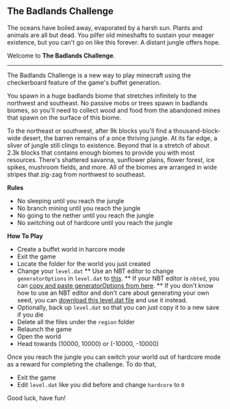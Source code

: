 ## The Badlands Challenge

The oceans have boiled away, evaporated by a harsh sun.
Plants and animals are all but dead.
You pilfer old mineshafts to sustain your meager existence,
but you can't go on like this forever.
A distant jungle offers hope.

Welcome to **The Badlands Challenge**.

-----

The Badlands Challenge is a new way to play minecraft using the checkerboard feature of the game's buffet generation.

You spawn in a huge badlands biome that stretches infinitely to the northwest and southeast.
No passive mobs or trees spawn in badlands biomes,
so you'll need to collect wood and food from the abandoned mines that spawn on the surface of this biome.

To the northeast or southwest, after 9k blocks you'll find a thousand-block-wide desert,
the barren remains of a once thriving jungle.
At its far edge, a sliver of jungle still clings to existence.
Beyond that is a stretch of about 2.3k blocks that contains enough biomes to provide you with most resources.
There's shattered savanna, sunflower plains, flower forest, ice spikes, mushroom fields, and more.
All of the biomes are arranged in wide stripes that zig-zag from northwest to southeast.

**Rules**

* No sleeping until you reach the jungle
* No branch mining until you reach the jungle
* No going to the nether until you reach the jungle
* No switching out of hardcore until you reach the jungle

**How To Play**

* Create a buffet world in harcore mode
* Exit the game
* Locate the folder for the world you just created
* Change your `level.dat`
** Use an NBT editor to change `generatorOptions` in `level.dat` to [this](https://raw.githubusercontent.com/DMBuce/badlands-challenge/master/generatorOptions.json).
** If your NBT editor is `nbted`, you can [copy and paste generatorOptions from here](https://raw.githubusercontent.com/DMBuce/badlands-challenge/master/generatorOptions.nbted).
** If you don't know how to use an NBT editor and don't care about generating your own seed, you can [download this level.dat file](https://raw.githubusercontent.com/DMBuce/badlands-challenge/master/level.dat) and use it instead.
* Optionally, back up `level.dat` so that you can just copy it to a new save if you die
* Delete all the files under the `region` folder
* Relaunch the game
* Open the world
* Head towards (10000, 10000) or (-10000, -10000)

Once you reach the jungle you can switch your world out of hardcore mode as a reward for completing the challenge.
To do that,

* Exit the game
* Edit `level.dat` like you did before and change `hardcore` to `0`

Good luck, have fun!

